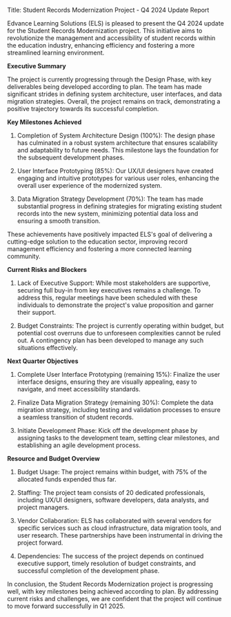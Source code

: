  Title: Student Records Modernization Project - Q4 2024 Update Report

Edvance Learning Solutions (ELS) is pleased to present the Q4 2024 update for the Student Records Modernization project. This initiative aims to revolutionize the management and accessibility of student records within the education industry, enhancing efficiency and fostering a more streamlined learning environment.

**Executive Summary**

The project is currently progressing through the Design Phase, with key deliverables being developed according to plan. The team has made significant strides in defining system architecture, user interfaces, and data migration strategies. Overall, the project remains on track, demonstrating a positive trajectory towards its successful completion.

**Key Milestones Achieved**

1. Completion of System Architecture Design (100%): The design phase has culminated in a robust system architecture that ensures scalability and adaptability to future needs. This milestone lays the foundation for the subsequent development phases.

2. User Interface Prototyping (85%): Our UX/UI designers have created engaging and intuitive prototypes for various user roles, enhancing the overall user experience of the modernized system.

3. Data Migration Strategy Development (70%): The team has made substantial progress in defining strategies for migrating existing student records into the new system, minimizing potential data loss and ensuring a smooth transition.

These achievements have positively impacted ELS's goal of delivering a cutting-edge solution to the education sector, improving record management efficiency and fostering a more connected learning community.

**Current Risks and Blockers**

1. Lack of Executive Support: While most stakeholders are supportive, securing full buy-in from key executives remains a challenge. To address this, regular meetings have been scheduled with these individuals to demonstrate the project's value proposition and garner their support.

2. Budget Constraints: The project is currently operating within budget, but potential cost overruns due to unforeseen complexities cannot be ruled out. A contingency plan has been developed to manage any such situations effectively.

**Next Quarter Objectives**

1. Complete User Interface Prototyping (remaining 15%): Finalize the user interface designs, ensuring they are visually appealing, easy to navigate, and meet accessibility standards.

2. Finalize Data Migration Strategy (remaining 30%): Complete the data migration strategy, including testing and validation processes to ensure a seamless transition of student records.

3. Initiate Development Phase: Kick off the development phase by assigning tasks to the development team, setting clear milestones, and establishing an agile development process.

**Resource and Budget Overview**

1. Budget Usage: The project remains within budget, with 75% of the allocated funds expended thus far.

2. Staffing: The project team consists of 20 dedicated professionals, including UX/UI designers, software developers, data analysts, and project managers.

3. Vendor Collaboration: ELS has collaborated with several vendors for specific services such as cloud infrastructure, data migration tools, and user research. These partnerships have been instrumental in driving the project forward.

4. Dependencies: The success of the project depends on continued executive support, timely resolution of budget constraints, and successful completion of the development phase.

In conclusion, the Student Records Modernization project is progressing well, with key milestones being achieved according to plan. By addressing current risks and challenges, we are confident that the project will continue to move forward successfully in Q1 2025.